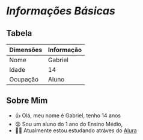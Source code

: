 # **_Informações Básicas_**

## Tabela
|Dimensões| Informação|
| ------ | ------ |
|Nome|Gabriel|
|Idade|14|
|Ocupação|Aluno|

## Sobre Mim
 - 👍   Olá, meu nome é Gabriel, tenho 14 anos
 - 😧  Sou um aluno
  do 1 ano do Ensino Médio,
 - 🧑‍🎓  Atualmente estou estudando atráves do [Alura](https://alura.com.br)

